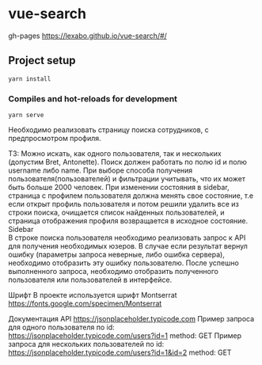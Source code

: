 # vue-search

gh-pages https://lexabo.github.io/vue-search/#/

## Project setup
```
yarn install
```

### Compiles and hot-reloads for development
```
yarn serve
```


Необходимо реализовать страницу поиска сотрудников, с предпросмотром профиля.

ТЗ:
Можно искать, как одного пользователя, так и нескольких (допустим Bret, Antonette).
Поиск должен работать по полю id и полю username либо name.
При выборе способа получения пользователя(пользователей) и фильтрации учитывать, что их может быть больше 2000 человек.
При изменении состояния в sidebar, страница с профилем пользователя должна менять свое состояние, т.е если открыт профиль пользователя и потом решили удалить все из строки поиска, очищается список найденных пользователей, и страница отображения профиля возвращается в исходное состояние.
Sidebar                                                                                                                                                            
В строке поиска пользователя необходимо реализовать запрос к API для получения необходимых юзеров.
В случае если результат вернул ошибку (параметры запроса неверные, либо ошибка сервера), необходимо отобразить эту ошибку пользователю.
После успешно выполненного запроса, необходимо отобразить полученного пользователя или пользователей в интерфейсе.

Шрифт
В проекте используется шрифт Montserrat https://fonts.google.com/specimen/Montserrat

Документация API
https://jsonplaceholder.typicode.com
Пример запроса для одного пользователя по id:
 https://jsonplaceholder.typicode.com/users?id=1
 method: GET
Пример запроса для нескольких пользователей по id:
 https://jsonplaceholder.typicode.com/users?id=1&id=2
 method: GET
